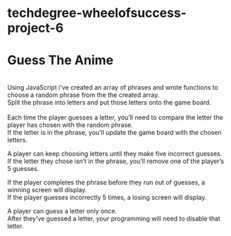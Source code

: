 # techdegree-wheelofsuccess-project-6

<h1>Guess The Anime</h1></br>
Using JavaScript i've created an array of phrases and wrote functions to choose a random phrase from the the created array.<br/>
Split the phrase into letters and put those letters onto the game board. <br/>
 <br/>
Each time the player guesses a letter, you’ll need to compare the letter the player has chosen with the random phrase. 
<br/> If the letter is in the phrase, you’ll update the game board with the chosen letters.<br/>

A player can keep choosing letters until they make five incorrect guesses. 
<br/>If the letter they chose isn’t in the phrase, you’ll remove one of the player’s 5 guesses.<br/>

If the player completes the phrase before they run out of guesses, a winning screen will display. 
<br/>If the player guesses incorrectly 5 times, a losing screen will display.<br/>

A player can guess a letter only once.
<br/>After they’ve guessed a letter, your programming will need to disable that letter.
